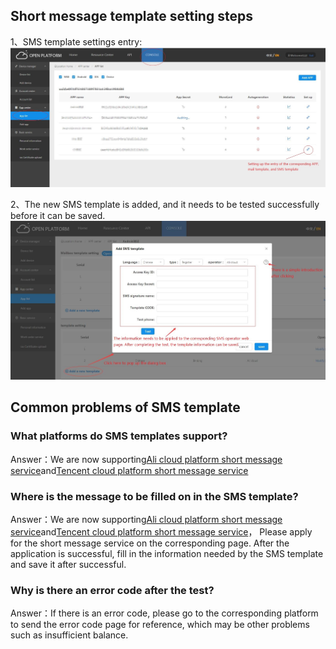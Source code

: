 ## Short message template setting steps

1、SMS template settings entry:
![](../image/enMail1.jpg)

2、The new SMS template is added, and it needs to be tested successfully before it can be saved.
![](../image/enMessage1.jpg)


## Common problems of SMS template

### What platforms do SMS templates support?
Answer：We are now supporting[Ali cloud platform short message service](https://www.aliyun.com/product/sms)and[Tencent cloud platform short message service](https://cloud.tencent.com/product/sms)

### Where is the message to be filled on in the SMS template?
Answer：We are now supporting[Ali cloud platform short message service](https://www.aliyun.com/product/sms)and[Tencent cloud platform short message service](https://cloud.tencent.com/product/sms)，
    Please apply for the short message service on the corresponding page.
    After the application is successful, fill in the information needed by the SMS template and save it after successful.
    
### Why is there an error code after the test?
Answer：If there is an error code, please go to the corresponding platform to send the error code page for reference,
 which may be other problems such as insufficient balance.
    

    